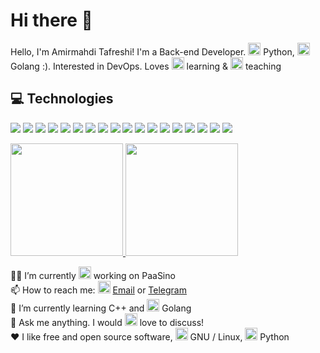 <h1>Hi there 👋</h1>
<p>Hello, I'm Amirmahdi Tafreshi! I'm a Back-end Developer. <img src="https://img.icons8.com/color/48/000000/python.png" width="20" height="20"/> Python, <img src="https://img.icons8.com/color/48/000000/golang.png" width="20" height="20"/> Golang :). Interested in DevOps. Loves <img src="https://img.icons8.com/color/48/000000/read.png" width="20" height="20"/> learning & <img src="https://img.icons8.com/color/48/000000/laptop.png" width="20" height="20"/> teaching</p>

<h2> 💻 Technologies </h2>

<p>
   <img src="https://img.shields.io/badge/-Arch_Linux-05122A?style=flat&logo=arch-linux">
   <img src="https://img.shields.io/badge/-python-05122A?style=flat&logo=python">
   <img src="https://img.shields.io/badge/-Go-05122A?style=flat&logo=go">
     <img src="https://img.shields.io/badge/-C++-05122A?style=flat&logo=C%2B%2B&logoColor=00599C">
   <img src="https://img.shields.io/badge/-JavaScript-05122A?style=flat&logo=javascript">
   <img src="https://img.shields.io/badge/-HTML5-05122A?style=flat&logo=html5">
   <img src="https://img.shields.io/badge/-CSS3-05122A?style=flat&logo=css3&logoColor=1572B6">
   <img src="https://img.shields.io/badge/-Flask-05122A?style=flat&logo=flask">
   <img src="https://img.shields.io/badge/-Django-05122A?style=flat&logo=django">
   <img src="https://img.shields.io/badge/-Git-05122A?style=flat&logo=git">
   <img src="https://img.shields.io/badge/-GitHub-05122A?style=flat&logo=github">
   <img src="https://img.shields.io/badge/-GitLab-05122A?style=flat&logo=gitlab">
   <img src="https://img.shields.io/badge/-MongoDB-05122A?style=flat&logo=mongodb">
   <img src="https://img.shields.io/badge/-Bootstrap-05122A?style=flat&logo=bootstrap">
   <img src="https://img.shields.io/badge/-JSON-05122A?style=flat&logo=json">
   <img src="https://img.shields.io/badge/-Rabbitmq-05122A?style=flat&logo=rabbitmq">
   <img src="https://img.shields.io/badge/-Docker-05122A?style=flat&logo=docker">
   <img src="https://img.shields.io/badge/-Linux-05122A?style=flat&logo=linux">
</p>
<p>
<a href="https://github.com/mr-tafreshi">
  <img height="180em" src="https://github-readme-stats-eight-theta.vercel.app/api?username=mr-tafreshi&show_icons=true&theme=algolia&include_all_commits=true&count_private=true"/>
  <img height="180em" src="https://github-readme-stats-eight-theta.vercel.app/api/top-langs/?username=mr-tafreshi&layout=compact&langs_count=8&theme=algolia"/>
</a>
</p>
<p>
👨‍💻 I’m currently <img src="https://img.icons8.com/color/48/000000/work.png" width="20" height="20"/> working on PaaSino<br>
📫 How to reach me: <img src="https://img.icons8.com/color/48/000000/gmail.png" width="20" height="20"/> <a href="mailto:tafreshi.amirmahdi@protonmail.com">Email</a> or <a href="https://t.me/amirmahdi_tafreshi">Telegram</a><br>
🌱 I’m currently learning C++ and <img src="https://img.icons8.com/color/48/000000/golang.png" width="20" height="20"/> Golang<br>
💬 Ask me anything. I would <img src="https://img.icons8.com/color/48/000000/love.png" width="20" height="20"/> love to discuss!<br>
❤️ I like free and open source software, <img src="https://img.icons8.com/color/48/000000/linux.png" alt="linux" width="20" height="20"/> GNU / Linux, <img src="https://img.icons8.com/color/48/000000/python.png" alt="python" width="20" height="20"/> Python
</p>
